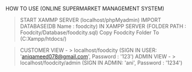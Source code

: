 HOW TO USE
(ONLINE SUPERMARKET MANAGEMENT SYSTEM)
				
	
>START XAMMP SERVER (localhost/phpMyadmin)
>IMPORT DATABASE(DB Name : foodcity) IN XAMPP SERVER (FOLDER PATH : Foodcity/Database/foodcity.sql)
>Copy Foodcity Folder To (C:Xampp/htdocs/)

	
>CUSTOMER VIEW - > localhost/foodcity (SIGN IN USER: 'aniqameed078@gmail.com', Password : '123')
>ADMIN VIEW - > localhost/foodcity/admin (SIGN IN ADMIN: 'ani', Password : '1234')
